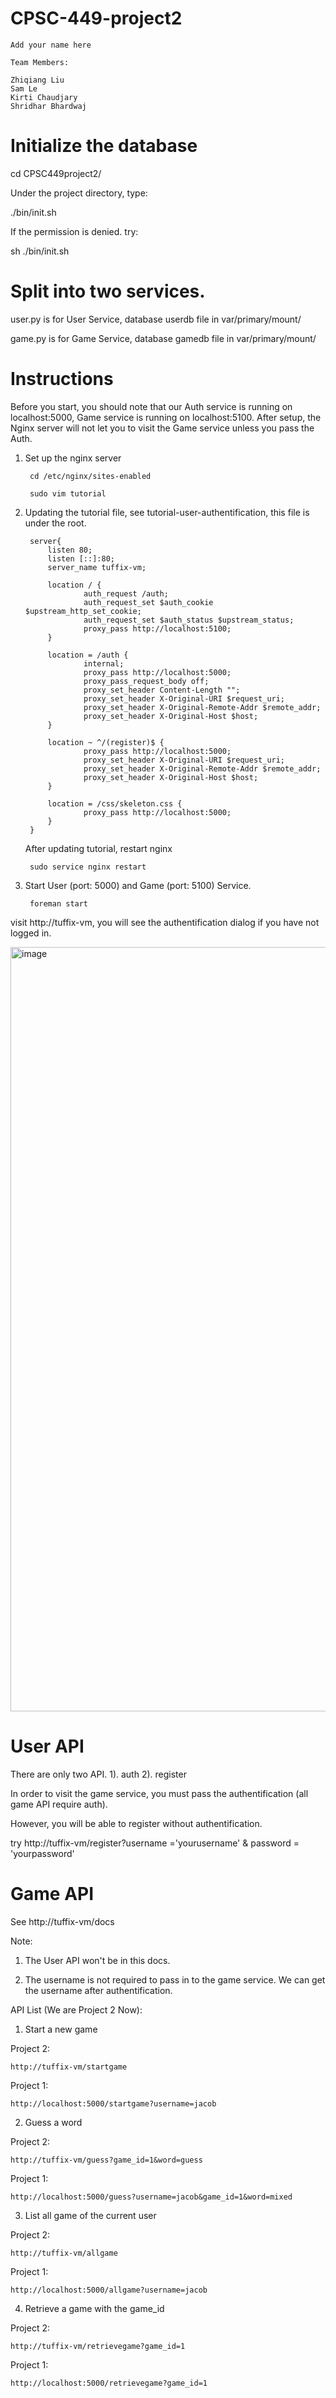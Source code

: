 # CPSC-449-project2

    Add your name here

    Team Members:

    Zhiqiang Liu 
    Sam Le
    Kirti Chaudjary
    Shridhar Bhardwaj


# Initialize the database

cd CPSC449project2/

Under the project directory, type:

./bin/init.sh

If the permission is denied. try:

sh ./bin/init.sh

# Split into two services.

user.py is for User Service, database userdb file in var/primary/mount/

game.py is for Game Service, database gamedb file in var/primary/mount/

# Instructions

Before you start, you should note that our Auth service is running on localhost:5000, Game service is running on localhost:5100. After setup, the Nginx server will not let you to visit the Game service unless you pass the Auth.

1. Set up the nginx server

        cd /etc/nginx/sites-enabled
    
        sudo vim tutorial

2. Updating the tutorial file, see tutorial-user-authentification, this file is under the root.
       
        server{
            listen 80;
            listen [::]:80;
            server_name tuffix-vm;

            location / {
                    auth_request /auth;
                    auth_request_set $auth_cookie $upstream_http_set_cookie;
                    auth_request_set $auth_status $upstream_status;
                    proxy_pass http://localhost:5100;
            }

            location = /auth {
                    internal;
                    proxy_pass http://localhost:5000;
                    proxy_pass_request_body off;
                    proxy_set_header Content-Length "";
                    proxy_set_header X-Original-URI $request_uri;
                    proxy_set_header X-Original-Remote-Addr $remote_addr;
                    proxy_set_header X-Original-Host $host;
            }

            location ~ ^/(register)$ {
                    proxy_pass http://localhost:5000;
                    proxy_set_header X-Original-URI $request_uri;
                    proxy_set_header X-Original-Remote-Addr $remote_addr;
                    proxy_set_header X-Original-Host $host;
            }

            location = /css/skeleton.css {
                    proxy_pass http://localhost:5000;
            }
        }

    After updating tutorial, restart nginx

        sudo service nginx restart
    
3. Start User (port: 5000) and Game (port: 5100) Service.

        foreman start
    
visit http://tuffix-vm, you will see the authentification dialog if you have not logged in.

<img width="1223" alt="image" src="https://user-images.githubusercontent.com/98377452/200998703-dbe7bab7-2e57-4200-8a45-55154ff4e5c7.png">

# User API

There are only two API. 1). auth 2). register

In order to visit the game service, you must pass the authentification (all game API require auth).

However, you will be able to register without authentification.

try http://tuffix-vm/register?username ='yourusername' & password = 'yourpassword'

# Game API

See http://tuffix-vm/docs

Note: 

1. The User API won't be in this docs.

2. The username is not required to pass in to the game service. We can get the username after authentification.

API List (We are Project 2 Now):

1.  Start a new game
    
Project 2: 

    http://tuffix-vm/startgame

Project 1: 

    http://localhost:5000/startgame?username=jacob

2. Guess a word

Project 2: 

    http://tuffix-vm/guess?game_id=1&word=guess

Project 1: 

    http://localhost:5000/guess?username=jacob&game_id=1&word=mixed

3. List all game of the current user

Project 2: 

    http://tuffix-vm/allgame

Project 1: 

    http://localhost:5000/allgame?username=jacob

4. Retrieve a game with the game_id

Project 2: 

    http://tuffix-vm/retrievegame?game_id=1

Project 1: 

    http://localhost:5000/retrievegame?game_id=1

